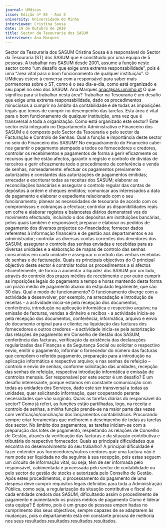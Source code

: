 ```yaml
---
journal: UMdicas
issue: Edição nº 85 - Ano 5
university: Universidade do Minho
interviewee: Cristina Sousa
date: 19 de Outubro de 2010
title: Sector da Tesouraria dos SASUM
interviewer: Ana Marques
---
```


Sector da Tesouraria dos SASUM
Cristina Sousa é a responsável do Sector da Tesouraria (ST) dos
SASUM que é constituido por uma equipa de 5 pessoas. A
trabalhar nos SASUM desde 2001, assume a função neste sector
como “um desafio que exige uma extrema responsabilidade”, pois é uma
“área vital para o bom funcionamento de qualquer instituição”. O UMdicas
esteve à conversa com a responsável para saber mais pormenores sobre o
ST, como é o seu dia-a-dia, como está organizado e seu papel no seio dos
SASUM.
Ana Marques
anac@sas.uminho.pt
O que significa para si trabalhar
nesta área?
Trabalhar na Tesouraria é um
desafio que exige uma extrema
responsabilidade, dado os
procedimentos minuciosos a
cumprir no âmbito da
contabilidade e de todas as
imposições legais que temos de
cumprir no desempenho das
tarefas. Esta área é vital para o
bom funcionamento de qualquer
instituição, uma vez que é
transversal a toda a organização.
Como está organizado este
sector?
Este sector está integrado no
Departamento Administrativo e
Financeiro dos SASUM e é
composto pelo Sector da
Tesouraria e pelo sector da
Facturação e Controlo de Senhas.
Qual a função e importância
deste sector no seio do
Financeiro dos SASUM?
No enquadramento do
Financeiro cabe-nos garantir o
pagamento atempado a todos os
fornecedores e credores, controlar
os recebimentos e pagamentos de
forma a gerir eficazmente os
recursos que lhe estão afectos,
garantir o registo e controlo de
dívidas de terceiros e gerir
eficazmente todo o procedimento
de conferência e venda de senhas,
nomeadamente: efectuar os
pagamentos previamente
autorizados e constantes das
autorizações de pagamentos
emitidas; arrecadar e escriturar
todas as receitas dos SASUM;
elaborar as reconciliações
bancárias e assegurar o controlo
regular das contas de depósitos à
ordem e cheques emitidos;
comunicar aos interessados a
data de pagamento e elaborar o
expediente relacionado com o seu
funcionamento; planear as
necessidades de tesouraria de
acordo com os compromissos e
cobranças a efectuar; controlar as
disponibilidades reais em cofre e
elaborar registos e balancetes
diários demonstrati vos do
movimento efectuado, incluindo o
dos depósitos em instituições
bancárias, pelos quais também é
responsável; preparar e elaborar
os pedidos de pagamento dos
diversos projectos co-financiados;
fornecer dados referentes à
informação financeira e de gestão
aos departamentos e ao
administrador; controlar as
diversas contas correntes dos
devedores dos SASUM; assegurar
o controlo das senhas enviadas e
recebidas para as diversas
unidades e a elaboração de mapas
de controlo das senhas
consumidas em cada unidade e
assegurar o controlo das verbas
recebidas de senhas e de
facturação.
Quais os principais objectivos do
O principal objectivo deste sector é
controlar todos os procedimentos
a si afectos eficientemente, de
forma a aumentar a liquidez dos
SASUM por um lado, através do
controlo dos prazos médios de
recebimento e por outro cumprir
as imposições legais do
pagamento a tempo e horas
mantendo desta forma um prazo
médio de pagamento abaixo do
estipulado legalmente, que são 30
dias.
Qual o modo de funcionamento?
O funcionamento diverge com a
actividade a desenvolver, por
exemplo, na arrecadação e
introdução de receitas - a
actividade inicia-se pela recepção
dos documentos, conferência,
introdução na aplicação
informática e respectivo arquivo;
na emissão de facturas, vendas a
dinheiro e recibos - a actividade
inicia-se pela recepção dos
documentos, conferência,
informática, arquivo e envio do
documento original para o cliente;
na liquidação das facturas dos
fornecedores e outros credores –
a actividade inicia-se pela
autorização das relações de
pagamento em Conselho de
Gestão dos SASUM, conferência
das facturas, verificação da
existência das declarações
regularizadas das Finanças e da
Segurança Social ou solicitar o
respectivo envio, emitir o
pagamento, informar o fornecedor
do número das facturas que
compõem o referido pagamento,
preparação para a introdução na
aplicação informática e respectivo
arquivo; e nas senhas de refeição
– controlo e envio de senhas,
conforme solicitação das
unidades, recepção das senhas de
refeição, respectiva introdução
informática e emissão de
controlos mensais.
Ser responsável por este sector é
um desafio?
É um desafio interessante, porque
estamos em constante
comunicação com todas as
unidades dos Serviços, dado este
ser transversal a todas as
unidades, quer solicitando
informação, quer cooperando
perante necessidades que vão
surgindo.
Quais as tarefas diárias do
responsável do sector?
Como já referi, as funções estão
partilhadas, logo, na receita e
controlo de senhas, a minha
função prende-se na maior parte
das vezes com
verificação/conciliação dos
lançamentos contabilísticos.
Procurando sempre criar
ferramentas que melhorem o
desempenho de todas as tarefas
dos sector. No âmbito dos
pagamentos, as tarefas iniciam-se
com a preparação dos lotes de
pagamento, respeitando as
relações de Conselho de Gestão,
através da verificação das
facturas e da situação contributiva
e tributária do respectivo
fornecedor.
Quais as principais dificuldades
que encontra no
desenvolvimento do seu
trabalho?
A principal dificuldade é fazer
entender aos fornecedores/outros
credores que uma factura não é
nem pode ser liquidada no dia
seguinte à sua recepção, pois
estas seguem um circuito de
informação vital, ou seja, têm de
ser informada pelo responsável,
cabimentada e processada pelo
sector de contabilidade ou pelo
sector de gestão de stocks e
autorizada pelo Conselho de
Gestão.
Após estes procedimentos, o
processamento do pagamento de
uma despesa deve cumprir
requisitos legais definidos para
toda a Administração Pública,
como seja, a regularização da
situação contributiva e fiscal de
cada entidade credora dos SASUM,
dificultando assim o
procedimento de pagamento e
aumentando os prazos médios de
pagamento
Como é liderar esta equipa?
É óptimo, pois é um grupo de
pessoas empen hadas no
cumprimento dos seus objectivos,
sempre capazes de se adaptarem
às mudanças, pois o
departamento está em constante
procura de melhoria nos seus
resultados.resultados.resultados.resultados.